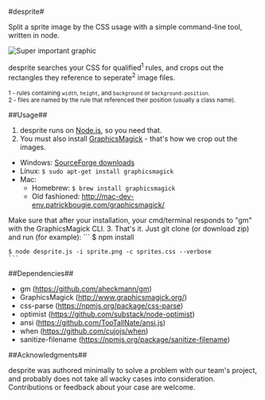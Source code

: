 #desprite#

Split a sprite image by the CSS usage with a simple command-line tool, written in node.

![Super important graphic](http://i.imgur.com/q7jQ6qO.png)

desprite searches your CSS for qualified<sup>1</sup> rules, and crops out the rectangles they reference to seperate<sup>2</sup> image files.
<br><br>
<sub>1 - rules containing `width`, `height`, and `background` or `background-position`.</sub><br>
<sub>2 - files are named by the rule that referenced their position (usually a class name).</sub>

##Usage##

1. desprite runs on [Node.js](http://nodejs.org/), so you need that.
2. You must also install [GraphicsMagick](http://www.graphicsmagick.org/) - that's how we crop out the images.
  * Windows: [SourceForge downloads](http://sourceforge.net/projects/graphicsmagick/files/graphicsmagick-binaries/)
  * Linux: `$ sudo apt-get install graphicsmagick`
  * Mac:
      * Homebrew: `$ brew install graphicsmagick`
      * Old fashioned: http://mac-dev-env.patrickbougie.com/graphicsmagick/

  Make sure that after your installation, your cmd/terminal responds to "gm" with the GraphicsMagick CLI.
3. That's it. Just git clone (or download zip) and run (for example):
    ```
    $ npm install

    $ node desprite.js -i sprite.png -c sprites.css --verbose
    ```
  
##Dependencies##

+ gm (https://github.com/aheckmann/gm)
+ GraphicsMagick (http://www.graphicsmagick.org/)
+ css-parse (https://npmjs.org/package/css-parse)
+ optimist (https://github.com/substack/node-optimist)
+ ansi (https://github.com/TooTallNate/ansi.js)
+ when (https://github.com/cujojs/when)
+ sanitize-filename (https://npmjs.org/package/sanitize-filename)

##Acknowledgments##

desprite was authored minimally to solve a problem with our team's project, and probably does not take all wacky cases into consideration.
Contributions or feedback about your case are welcome.
